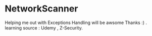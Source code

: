 # NetworkScanner
Helping me out with Exceptions Handling will be awsome Thanks :) .
learning source : Udemy , Z-Security.
